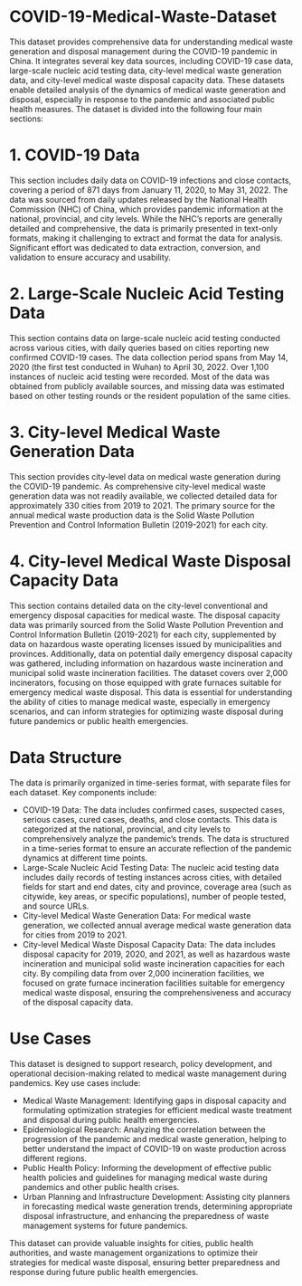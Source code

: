 # COVID-19-Medical-Waste-Dataset

This dataset provides comprehensive data for understanding medical waste generation and disposal management during the COVID-19 pandemic in China. It integrates several key data sources, including COVID-19 case data, large-scale nucleic acid testing data, city-level medical waste generation data, and city-level medical waste disposal capacity data. These datasets enable detailed analysis of the dynamics of medical waste generation and disposal, especially in response to the pandemic and associated public health measures.
The dataset is divided into the following four main sections:

# 1. COVID-19 Data
This section includes daily data on COVID-19 infections and close contacts, covering a period of 871 days from January 11, 2020, to May 31, 2022. The data was sourced from daily updates released by the National Health Commission (NHC) of China, which provides pandemic information at the national, provincial, and city levels.
While the NHC’s reports are generally detailed and comprehensive, the data is primarily presented in text-only formats, making it challenging to extract and format the data for analysis. Significant effort was dedicated to data extraction, conversion, and validation to ensure accuracy and usability.

# 2. Large-Scale Nucleic Acid Testing Data
This section contains data on large-scale nucleic acid testing conducted across various cities, with daily queries based on cities reporting new confirmed COVID-19 cases. The data collection period spans from May 14, 2020 (the first test conducted in Wuhan) to April 30, 2022. Over 1,100 instances of nucleic acid testing were recorded.
Most of the data was obtained from publicly available sources, and missing data was estimated based on other testing rounds or the resident population of the same cities. 

# 3. City-level Medical Waste Generation Data
This section provides city-level data on medical waste generation during the COVID-19 pandemic. As comprehensive city-level medical waste generation data was not readily available, we collected detailed data for approximately 330 cities from 2019 to 2021. The primary source for the annual medical waste production data is the Solid Waste Pollution Prevention and Control Information Bulletin (2019-2021) for each city.

# 4. City-level Medical Waste Disposal Capacity Data
This section contains detailed data on the city-level conventional and emergency disposal capacities for medical waste. The disposal capacity data was primarily sourced from the Solid Waste Pollution Prevention and Control Information Bulletin (2019-2021) for each city, supplemented by data on hazardous waste operating licenses issued by municipalities and provinces.
Additionally, data on potential daily emergency disposal capacity was gathered, including information on hazardous waste incineration and municipal solid waste incineration facilities. The dataset covers over 2,000 incinerators, focusing on those equipped with grate furnaces suitable for emergency medical waste disposal. This data is essential for understanding the ability of cities to manage medical waste, especially in emergency scenarios, and can inform strategies for optimizing waste disposal during future pandemics or public health emergencies.

# Data Structure
The data is primarily organized in time-series format, with separate files for each dataset. Key components include:
* COVID-19 Data: The data includes confirmed cases, suspected cases, serious cases, cured cases, deaths, and close contacts. This data is categorized at the national, provincial, and city levels to comprehensively analyze the pandemic’s trends. The data is structured in a time-series format to ensure an accurate reflection of the pandemic dynamics at different time points.
* Large-Scale Nucleic Acid Testing Data: The nucleic acid testing data includes daily records of testing instances across cities, with detailed fields for start and end dates, city and province, coverage area (such as citywide, key areas, or specific populations), number of people tested, and source URLs.
* City-level Medical Waste Generation Data: For medical waste generation, we collected annual average medical waste generation data for cities from 2019 to 2021.
* City-level Medical Waste Disposal Capacity Data: The data includes disposal capacity for 2019, 2020, and 2021, as well as hazardous waste incineration and municipal solid waste incineration capacities for each city. By compiling data from over 2,000 incineration facilities, we focused on grate furnace incineration facilities suitable for emergency medical waste disposal, ensuring the comprehensiveness and accuracy of the disposal capacity data.

# Use Cases
This dataset is designed to support research, policy development, and operational decision-making related to medical waste management during pandemics. Key use cases include:
* Medical Waste Management: Identifying gaps in disposal capacity and formulating optimization strategies for efficient medical waste treatment and disposal during public health emergencies.
* Epidemiological Research: Analyzing the correlation between the progression of the pandemic and medical waste generation, helping to better understand the impact of COVID-19 on waste production across different regions.
* Public Health Policy: Informing the development of effective public health policies and guidelines for managing medical waste during pandemics and other public health crises.
* Urban Planning and Infrastructure Development: Assisting city planners in forecasting medical waste generation trends, determining appropriate disposal infrastructure, and enhancing the preparedness of waste management systems for future pandemics.
  
This dataset can provide valuable insights for cities, public health authorities, and waste management organizations to optimize their strategies for medical waste disposal, ensuring better preparedness and response during future public health emergencies.


